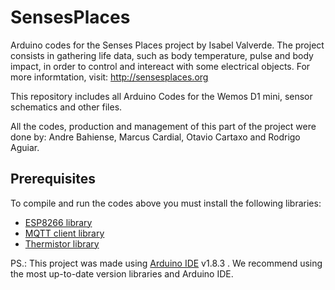 # SensesPlaces
Arduino codes for the Senses Places project by Isabel Valverde.
The project consists in gathering life data, such as body temperature, pulse and body impact, in order to control and intereact with some electrical objects.
For more informtation, visit: http://sensesplaces.org

This repository includes all Arduino Codes for the Wemos D1 mini, sensor schematics and other files.

All the codes, production and management of this part of the project were done by: Andre Bahiense, Marcus Cardial, Otavio Cartaxo and Rodrigo Aguiar.

## Prerequisites

To compile and run the codes above you must install the following libraries:

* [ESP8266 library](https://github.com/esp8266/Arduino.git)
* [MQTT client library](https://github.com/knolleary/pubsubclient.git)
* [Thermistor library](https://www.arduinolibraries.info/libraries/thermistor)

PS.: This project was made using [Arduino IDE](https://www.arduino.cc/en/Main/Software) v1.8.3 . We recommend using the most up-to-date version libraries and Arduino IDE.







